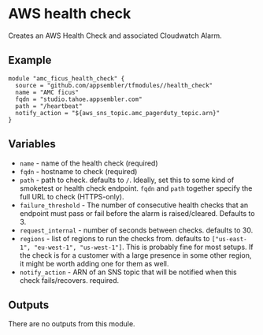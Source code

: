 # AWS health check

Creates an AWS Health Check and associated Cloudwatch Alarm.

## Example

```
module "amc_ficus_health_check" {
  source = "github.com/appsembler/tfmodules//health_check"
  name = "AMC ficus"
  fqdn = "studio.tahoe.appsembler.com"
  path = "/heartbeat"
  notify_action = "${aws_sns_topic.amc_pagerduty_topic.arn}"
}
```

## Variables

* `name` - name of the health check (required)
* `fqdn` - hostname to check (required)
* `path` - path to check. defaults to `/`. Ideally, set this to some
  kind of smoketest or health check endpoint. `fqdn` and `path`
  together specify the full URL to check (HTTPS-only).
* `failure_threshold` - The number of consecutive health checks that
  an endpoint must pass or fail before the alarm is
  raised/cleared. Defaults to 3.
* `request_internal` - number of seconds between checks. defaults to 30.
* `regions` - list of regions to run the checks from. defaults to
  `["us-east-1", "eu-west-1", "us-west-1"]`. This is probably fine for
  most setups. If the check is for a customer with a large presence in
  some other region, it might be worth adding one for them as well.
* `notify_action` - ARN of an SNS topic that will be notified when
  this check fails/recovers. required.

## Outputs

There are no outputs from this module.
